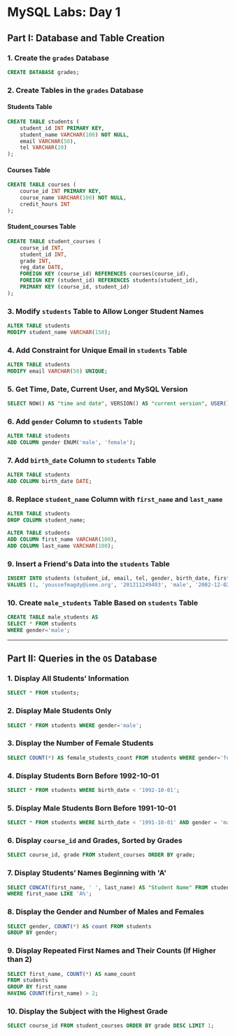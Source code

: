 # MySQL Labs: Day 1

## Part I: Database and Table Creation

### 1. Create the `grades` Database
```sql
CREATE DATABASE grades;
```

### 2. Create Tables in the `grades` Database

#### Students Table
```sql
CREATE TABLE students (
    student_id INT PRIMARY KEY,
    student_name VARCHAR(100) NOT NULL,
    email VARCHAR(50),
    tel VARCHAR(20)
);
```

#### Courses Table
```sql
CREATE TABLE courses (
    course_id INT PRIMARY KEY,
    course_name VARCHAR(100) NOT NULL,
    credit_hours INT
);
```

#### Student_courses Table
```sql
CREATE TABLE student_courses (
    course_id INT,
    student_id INT,
    grade INT,
    reg_date DATE,
    FOREIGN KEY (course_id) REFERENCES courses(course_id),
    FOREIGN KEY (student_id) REFERENCES students(student_id),
    PRIMARY KEY (course_id, student_id)
);
```

### 3. Modify `students` Table to Allow Longer Student Names
```sql
ALTER TABLE students
MODIFY student_name VARCHAR(150);
```

### 4. Add Constraint for Unique Email in `students` Table
```sql
ALTER TABLE students
MODIFY email VARCHAR(50) UNIQUE;
```

### 5. Get Time, Date, Current User, and MySQL Version
```sql
SELECT NOW() AS "time and date", VERSION() AS "current version", USER() AS "current user";
```

### 6. Add `gender` Column to `students` Table
```sql
ALTER TABLE students
ADD COLUMN gender ENUM('male', 'female');
```

### 7. Add `birth_date` Column to `students` Table
```sql
ALTER TABLE students
ADD COLUMN birth_date DATE;
```

### 8. Replace `student_name` Column with `first_name` and `last_name`
```sql
ALTER TABLE students
DROP COLUMN student_name;

ALTER TABLE students
ADD COLUMN first_name VARCHAR(100),
ADD COLUMN last_name VARCHAR(100);
```

### 9. Insert a Friend's Data into the `students` Table
```sql
INSERT INTO students (student_id, email, tel, gender, birth_date, first_name, last_name)
VALUES (1, 'youssefmagdy@ieee.org', '201211249403', 'male', '2002-12-02', 'Youssef', 'Magdy');
```

### 10. Create `male_students` Table Based on `students` Table
```sql
CREATE TABLE male_students AS
SELECT * FROM students
WHERE gender='male';
```

---

## Part II: Queries in the `OS` Database

### 1. Display All Students’ Information
```sql
SELECT * FROM students;
```

### 2. Display Male Students Only
```sql
SELECT * FROM students WHERE gender='male';
```

### 3. Display the Number of Female Students
```sql
SELECT COUNT(*) AS female_students_count FROM students WHERE gender='female';
```

### 4. Display Students Born Before 1992-10-01
```sql
SELECT * FROM students WHERE birth_date < '1992-10-01';
```

### 5. Display Male Students Born Before 1991-10-01
```sql
SELECT * FROM students WHERE birth_date < '1991-10-01' AND gender = 'male';
```

### 6. Display `course_id` and Grades, Sorted by Grades
```sql
SELECT course_id, grade FROM student_courses ORDER BY grade;
```

### 7. Display Students’ Names Beginning with 'A'
```sql
SELECT CONCAT(first_name, ' ', last_name) AS "Student Name" FROM students
WHERE first_name LIKE 'A%';
```

### 8. Display the Gender and Number of Males and Females
```sql
SELECT gender, COUNT(*) AS count FROM students
GROUP BY gender;
```

### 9. Display Repeated First Names and Their Counts (If Higher than 2)
```sql
SELECT first_name, COUNT(*) AS name_count
FROM students
GROUP BY first_name
HAVING COUNT(first_name) > 2;
```

### 10. Display the Subject with the Highest Grade
```sql
SELECT course_id FROM student_courses ORDER BY grade DESC LIMIT 1;
```